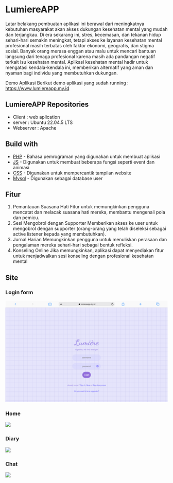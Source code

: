 # LumiereAPP

Latar belakang pembuatan aplikasi ini berawal dari meningkatnya kebutuhan masyarakat akan akses dukungan kesehatan mental yang mudah dan terjangkau. Di era sekarang ini, stres, kecemasan, dan tekanan hidup sehari-hari semakin meningkat, tetapi akses ke layanan kesehatan mental profesional masih terbatas oleh faktor ekonomi, geografis, dan stigma sosial. Banyak orang merasa enggan atau malu untuk mencari bantuan langsung dari tenaga profesional karena masih ada pandangan negatif terkait isu kesehatan mental. Aplikasi kesehatan mental hadir untuk mengatasi kendala-kendala ini, memberikan alternatif yang aman dan nyaman bagi individu yang membutuhkan dukungan.

Demo Aplikasi
Berikut demo aplikasi yang sudah running : https://www.lumiereapp.my.id

## LumiereAPP Repositories

- Client : web aplication
- server : Ubuntu 22.04.5 LTS
- Webserver : Apache


## Build with
- [PHP](https://www.php.net/) - Bahasa pemrograman yang digunakan untuk membuat aplikasi
- [JS](https://www.w3.org/wiki/JavaScript_best_practices) -  Digunakan untuk membuat beberapa fungsi seperti event dan animasi
- [CSS](https://www.w3.org/Style/CSS/Overview.en.html) - Digunakan untuk mempercantik tampilan website
- [Mysql](https://www.mysql.com/) - Digunakan sebagai database user




## Fitur

1. Pemantauan Suasana Hati Fitur untuk memungkinkan pengguna mencatat dan melacak suasana hati mereka, membantu mengenali pola dan pemicu.
2. Sesi Mengobrol dengan Supporter Memberikan akses ke user untuk mengobrol dengan supporter (orang-orang yang telah diseleksi sebagai active listener kepada yang membutuhkan).
3. Jurnal Harian Memungkinkan pengguna untuk menuliskan perasaan dan pengalaman mereka sehari-hari sebagai bentuk refleksi.
4. Konseling Online Jika memungkinkan, aplikasi dapat menyediakan fitur untuk menjadwalkan sesi konseling dengan profesional kesehatan mental


## Site

### Login form
![](https://raw.githubusercontent.com/wisnushaputra/lumiereapp/03e0d445967e58a9b43ae136248c37ac72843225/demo/login.png)

### Home
![](https://github.com/wisnushaputra/lumiereapp/demo/home.png)

### Diary
![](https://github.com/wisnushaputra/lumiereapp/demo/diary.png)

### Chat
![](https://github.com/wisnushaputra/lumiereapp/demo/chat.png)
